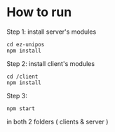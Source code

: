 ﻿# How to run
Step 1: install server's modules 

    cd ez-unipos
    npm install

Step 2: install client's modules 

    cd /client
    npm install

Step 3:

    npm start

in both 2 folders ( clients & server )
